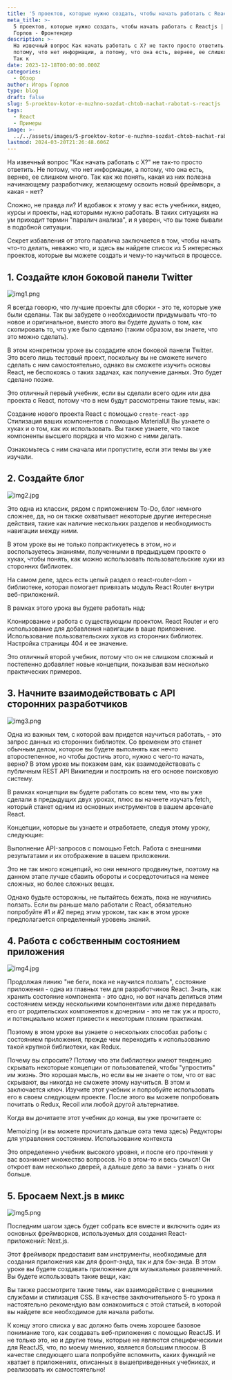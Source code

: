 ```yaml
---
title: '5 проектов, которые нужно создать, чтобы начать работать с Reactjs'
meta_title: >-
  5 проектов, которые нужно создать, чтобы начать работать с Reactjs | Игорь
  Горлов - Фронтeндер
description: >-
  На извечный вопрос Как начать работать с X? не такто просто ответить. Не
  потому, что нет информации, а потому, что она есть, вернее, ее слишком много.
  Так к
date: 2023-12-18T00:00:00.000Z
categories:
  - Обзор
author: Игорь Горлов
type: blog
draft: false
slug: 5-proektov-kotor-e-nuzhno-sozdat-chtob-nachat-rabotat-s-reactjs
tags:
  - React
  - Примеры
image: >-
  ../../assets/images/5-proektov-kotor-e-nuzhno-sozdat-chtob-nachat-rabotat-s-reactjs-Dec-18-2023.avif
lastmod: 2024-03-20T21:26:48.606Z
---
```


На извечный вопрос "Как начать работать с X?" не так-то просто ответить. Не потому, что нет информации, а потому, что она есть, вернее, ее слишком много. Так как же понять, какая из них полезна начинающему разработчику, желающему освоить новый фреймворк, а какая - нет?

Сложно, не правда ли? И вдобавок к этому у вас есть учебники, видео, курсы и проекты, над которыми нужно работать. В таких ситуациях на ум приходит термин "паралич анализа", и я уверен, что вы тоже бывали в подобной ситуации.

Секрет избавления от этого паралича заключается в том, чтобы начать что-то делать, неважно что, и здесь вы найдете список из 5 интересных проектов, которые вы можете создать и чему-то научиться в процессе.

## 1. Создайте клон боковой панели Twitter

![img1.png](../../assets/images/img1.png)

Я всегда говорю, что лучшие проекты для сборки - это те, которые уже были сделаны. Так вы забудете о необходимости придумывать что-то новое и оригинальное, вместо этого вы будете думать о том, как скопировать то, что уже было сделано (таким образом, вы знаете, что это можно сделать).

В этом конкретном уроке вы создадите клон боковой панели Twitter. Это всего лишь тестовый проект, поскольку вы не сможете ничего сделать с ним самостоятельно, однако вы сможете изучить основы React, не беспокоясь о таких задачах, как получение данных. Это будет сделано позже.

Это отличный первый учебник, если вы сделали всего один или два проекта с React, потому что в нем будут рассмотрены такие темы, как:

Создание нового проекта React с помощью `create-react-app` Стилизация ваших компонентов с помощью MaterialUI Вы узнаете о хуках и о том, как их использовать. Вы также узнаете, что такое компоненты высшего порядка и что можно с ними делать.

Ознакомьтесь с ним сначала или пропустите, если эти темы вы уже изучали.

## 2. Создайте блог

![img2.jpg](../../assets/images/img2.jpg)

Это одна из классик, рядом с приложением To-Do, блог немного сложнее, да, но он также охватывает некоторые другие интересные действия, такие как наличие нескольких разделов и необходимость навигации между ними.

В этом уроке вы не только попрактикуетесь в этом, но и воспользуетесь знаниями, полученными в предыдущем проекте о хуках, чтобы понять, как можно использовать пользовательские хуки из сторонних библиотек.

На самом деле, здесь есть целый раздел о react-router-dom - библиотеке, которая помогает привязать модуль React Router внутри веб-приложений.

В рамках этого урока вы будете работать над:

Клонирование и работа с существующим проектом. React Router и его использование для добавления навигации в ваше приложение. Использование пользовательских хуков из сторонних библиотек. Настройка страницы 404 и ее значение.

Это отличный второй учебник, потому что он не слишком сложный и постепенно добавляет новые концепции, показывая вам несколько практических примеров.

## 3. Начните взаимодействовать с API сторонних разработчиков

![img3.png](../../assets/images/img3.png)

Одна из важных тем, с которой вам придется научиться работать, - это запрос данных из сторонних библиотек. Со временем это станет обычным делом, которое вы будете выполнять как нечто второстепенное, но чтобы достичь этого, нужно с чего-то начать, верно? В этом уроке мы покажем вам, как взаимодействовать с публичным REST API Википедии и построить на его основе поисковую систему.

В рамках концепции вы будете работать со всем тем, что вы уже сделали в предыдущих двух уроках, плюс вы начнете изучать fetch, который станет одним из основных инструментов в вашем арсенале React.

Концепции, которые вы узнаете и отработаете, следуя этому уроку, следующие:

Выполнение API-запросов с помощью Fetch. Работа с внешними результатами и их отображение в вашем приложении.

Это не так много концепций, но они немного продвинутые, поэтому на данном этапе лучше сбавить обороты и сосредоточиться на менее сложных, но более сложных вещах.

Однако будьте осторожны, не пытайтесь бежать, пока не научились ползать. Если вы раньше мало работали с React, обязательно попробуйте #1 и #2 перед этим уроком, так как в этом уроке предполагается определенный уровень знаний.

## 4. Работа с собственным состоянием приложения

![img4.jpg](../../assets/images/img4.jpg)

Продолжая линию "не беги, пока не научился ползать", состояние приложения - одна из главных тем для разработчиков React. Знать, как хранить состояние компонента - это одно, но вот начать делиться этим состоянием между несколькими компонентами или даже передавать его от родительских компонентов к дочерним - это не так уж и просто, и потенциально может привести к некоторым плохим практикам.

Поэтому в этом уроке вы узнаете о нескольких способах работы с состоянием приложения, прежде чем переходить к использованию такой крупной библиотеки, как Redux.

Почему вы спросите? Потому что эти библиотеки имеют тенденцию скрывать некоторые концепции от пользователей, чтобы "упростить" им жизнь. Это хорошая мысль, но если вы не знаете о том, что от вас скрывают, вы никогда не сможете этому научиться. В этом и заключается ключ. Изучите этот учебник и попробуйте использовать его в своем следующем проекте. После этого вы можете попробовать почитать о Redux, Recoil или любой другой альтернативе.

Когда вы дочитаете этот учебник до конца, вы уже прочитаете о:

Memoizing (и вы можете прочитать дальше оэта тема здесь) Редукторы для управления состоянием. Использование контекста

Это определенно учебник высокого уровня, и после его прочтения у вас возникнет множество вопросов. Но в этом-то и весь смысл! Он откроет вам несколько дверей, а дальше дело за вами - узнать о них больше.

## 5. Бросаем Next.js в микс

![img5.png](../../assets/images/img5.png)

Последним шагом здесь будет собрать все вместе и включить один из основных фреймворков, используемых для создания React-приложений: Next.js.

Этот фреймворк предоставит вам инструменты, необходимые для создания приложения как для фронт-энда, так и для бэк-энда. В этом уроке вы будете создавать приложение для музыкальных развлечений. Вы будете использовать такие вещи, как:

Вы также рассмотрите такие темы, как взаимодействие с внешними службами и стилизация CSS. В качестве заключительного 5-го урока я настоятельно рекомендую вам ознакомиться с этой статьей, в которой вы найдете все необходимое для начала работы.

К концу этого списка у вас должно быть очень хорошее базовое понимание того, как создавать веб-приложения с помощью ReactJS. И не только это, но и другие темы, которые не являются специфическими для ReactJS, что, по моему мнению, является большим плюсом. В качестве следующего шага попробуйте вспомнить, каких функций не хватает в приложениях, описанных в вышеприведенных учебниках, и реализовать их самостоятельно!
